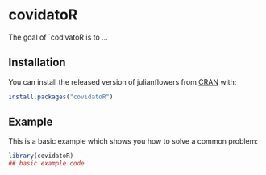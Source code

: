 
# covidatoR

<!-- badges: start -->
<!-- badges: end -->

The goal of `codivatoR is to ...

## Installation

You can install the released version of julianflowers from [CRAN](https://CRAN.R-project.org) with:

``` r
install.packages("covidatoR")
```

## Example

This is a basic example which shows you how to solve a common problem:

``` r
library(covidatoR)
## basic example code
```


